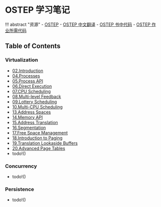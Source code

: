 # OSTEP 学习笔记

!!! abstract "资源"
    - [OSTEP](https://pages.cs.wisc.edu/~remzi/OSTEP/)
    - [OSTEP 中文翻译](https://github.com/remzi-arpacidusseau/ostep-translations/blob/master/chinese/README.md)
    - [OSTEP 书中代码](https://github.com/remzi-arpacidusseau/ostep-code/)
    - [OSTEP 作业所需代码](https://github.com/remzi-arpacidusseau/ostep-homework/)

## Table of Contents

### Virtualization

- [02.Introduction](./02introduction.md)
- [04.Processes](./04processes.md)
- [05.Process API](./05process_api.md)
- [06.Direct Execution](./06direct_execution.md)
- [07.CPU Scheduling](./07cpu_scheduling.md)
- [08.Multi-level Feedback](./08multi_level_feedback.md)
- [09.Lottery Scheduling](./09lottery_scheduling.md)
- [10.Multi-CPU Scheduling](./10multi_cpu_scheduling.md)
- [13.Address Spaces](./13address_spaces.md)
- [14.Memory API](./14memory_api.md)
- [15.Address Translation](./15address_translation.md)
- [16.Segmentation](./16segmentation.md)
- [17.Free Space Management](./17free_space_management.md)
- [18.Introduction to Paging](./18introduction_to_paging.md)
- [19.Translation Lookaside Buffers](./19translation_lookaside_buffers.md)
- [20.Advanced Page Tables](./20advanced_page_tables.md)
- todo!()

### Concurrency

- todo!()

### Persistence

- todo!()
